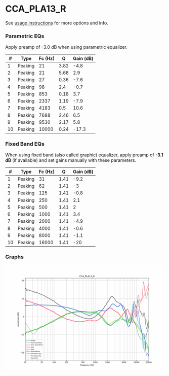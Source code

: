 # CCA_PLA13_R
See [usage instructions](https://github.com/jaakkopasanen/AutoEq#usage) for more options and info.

### Parametric EQs
Apply preamp of -3.0 dB when using parametric equalizer.

|   # | Type    |   Fc (Hz) |    Q |   Gain (dB) |
|-----|---------|-----------|------|-------------|
|   1 | Peaking |        21 | 3.82 |        -4.8 |
|   2 | Peaking |        21 | 5.68 |         2.9 |
|   3 | Peaking |        27 | 0.36 |        -7.6 |
|   4 | Peaking |        98 | 2.4  |        -0.7 |
|   5 | Peaking |       853 | 0.18 |         3.7 |
|   6 | Peaking |      2337 | 1.19 |        -7.9 |
|   7 | Peaking |      4183 | 0.5  |        10.6 |
|   8 | Peaking |      7688 | 2.46 |         6.5 |
|   9 | Peaking |      9530 | 2.17 |         5.8 |
|  10 | Peaking |     10000 | 0.24 |       -17.3 |

### Fixed Band EQs
When using fixed band (also called graphic) equalizer, apply preamp of **-3.1 dB** (if available) and set gains manually with these parameters.

|   # | Type    |   Fc (Hz) |    Q |   Gain (dB) |
|-----|---------|-----------|------|-------------|
|   1 | Peaking |        31 | 1.41 |        -9.2 |
|   2 | Peaking |        62 | 1.41 |        -3   |
|   3 | Peaking |       125 | 1.41 |        -0.8 |
|   4 | Peaking |       250 | 1.41 |         2.1 |
|   5 | Peaking |       500 | 1.41 |         2   |
|   6 | Peaking |      1000 | 1.41 |         3.4 |
|   7 | Peaking |      2000 | 1.41 |        -4.9 |
|   8 | Peaking |      4000 | 1.41 |        -0.6 |
|   9 | Peaking |      8000 | 1.41 |        -1.1 |
|  10 | Peaking |     16000 | 1.41 |       -20   |

### Graphs
![](./CCA_PLA13_R.png)

